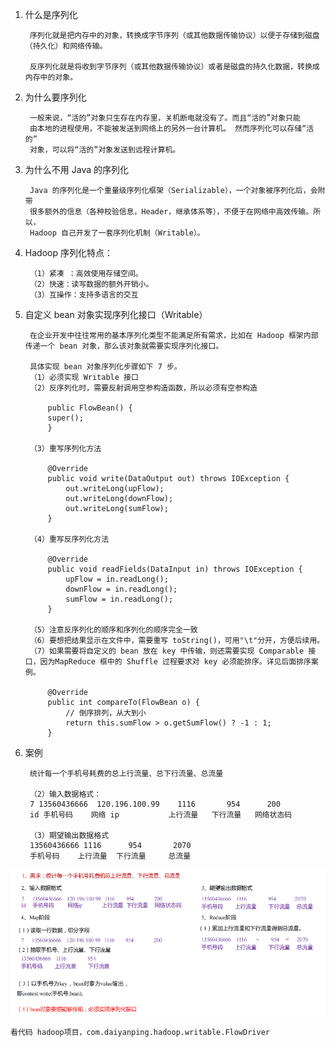 1) 什么是序列化

        序列化就是把内存中的对象，转换成字节序列（或其他数据传输协议）以便于存储到磁盘（持久化）和网络传输。
        
        反序列化就是将收到字节序列（或其他数据传输协议）或者是磁盘的持久化数据，转换成内存中的对象。
        
2) 为什么要序列化

        一般来说，“活的”对象只生存在内存里，关机断电就没有了。而且“活的”对象只能
        由本地的进程使用，不能被发送到网络上的另外一台计算机。 然而序列化可以存储“活的”
        对象，可以将“活的”对象发送到远程计算机。
        
3) 为什么不用 Java 的序列化

        Java 的序列化是一个重量级序列化框架（Serializable），一个对象被序列化后，会附带
        很多额外的信息（各种校验信息，Header，继承体系等），不便于在网络中高效传输。所以，
        Hadoop 自己开发了一套序列化机制（Writable）。
        
4) Hadoop 序列化特点：

        （1）紧凑 ：高效使用存储空间。
        （2）快速：读写数据的额外开销小。
        （3）互操作：支持多语言的交互
        
5) 自定义 bean 对象实现序列化接口（Writable）

        在企业开发中往往常用的基本序列化类型不能满足所有需求，比如在 Hadoop 框架内部传递一个 bean 对象，那么该对象就需要实现序列化接口。
        
        具体实现 bean 对象序列化步骤如下 7 步。 
        （1）必须实现 Writable 接口
        （2）反序列化时，需要反射调用空参构造函数，所以必须有空参构造
        
            public FlowBean() {
            super();
            }
            
        （3）重写序列化方法
        
            @Override
            public void write(DataOutput out) throws IOException {
                out.writeLong(upFlow);
                out.writeLong(downFlow);
                out.writeLong(sumFlow);
            }
            
        （4）重写反序列化方法
            
            @Override
            public void readFields(DataInput in) throws IOException {
                upFlow = in.readLong();
                downFlow = in.readLong();
                sumFlow = in.readLong();
            }
            
        （5）注意反序列化的顺序和序列化的顺序完全一致
        （6）要想把结果显示在文件中，需要重写 toString()，可用"\t"分开，方便后续用。
        （7）如果需要将自定义的 bean 放在 key 中传输，则还需要实现 Comparable 接口，因为MapReduce 框中的 Shuffle 过程要求对 key 必须能排序。详见后面排序案例。
        
            @Override
            public int compareTo(FlowBean o) {
                // 倒序排列，从大到小
                return this.sumFlow > o.getSumFlow() ? -1 : 1;
            }
            
6) 案例
    
        统计每一个手机号耗费的总上行流量、总下行流量、总流量
        
        （2）输入数据格式：
        7 13560436666  120.196.100.99    1116       954      200
        id 手机号码    网络 ip           上行流量   下行流量   网络状态码
        
        （3）期望输出数据格式
        13560436666 1116      954       2070
        手机号码    上行流量  下行流量     总流量
        
![](.序列化_images/8787b0da.png)
    
    看代码 hadoop项目，com.daiyanping.hadoop.writable.FlowDriver
        